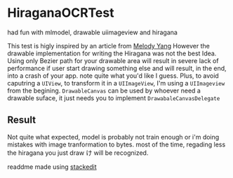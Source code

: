 
# HiraganaOCRTest
had fun with mlmodel, drawable uiimageview and hiragana

This test is higly inspired by an article from [Melody Yang](https://medium.freecodecamp.org/@melodyfs) However the drawable implementation for writing the Hiragana was not the best Idea.
Using only Bezier path for your drawable area will result in severe lack of performance if user start drawing something else and will result, in the end, into a crash of your app. note quite what you'd like I guess. 
Plus, to avoid caputring a `UIView`, to transform it in a `UIImageView`, I'm using a `UIImageview` from the begining.
`DrawableCanvas`  can be used by whoever need a drawable suface, it just needs you to implement `DrawabaleCanvasDelegate`

## Result 

Not quite what expected, model is probably not train enough or i'm doing mistakes with image tranformation to bytes. most of the time, regading less the hiragana you just draw け will be recognized. 

readdme made using [stackedit](https://stackedit.io/app)

